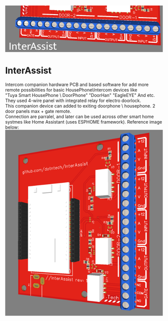 ![InterAssist](https://github.com/dotntech/InterAssist/blob/main/header.png)
# InterAssist
Intercom companion hardware PCB and based software for add more remote possibilities for basic HousePhone\Intercom devices like  
"Tuya Smart HousePhone \ DoorPhone" "DoorHan" "EagleEYE" And etc.  
They used 4-wire panel with integrated relay for electro doorlock.  
This companion device can added to exiting doorphone \ housephone. 2 door panels max + gate remote.  
Connection are parralel, and later can be used across other smart home systmes like Home Assistant (uses ESPHOME framework).
Reference image below:
![InterAssist](https://github.com/dotntech/InterAssist/blob/main/Screenshot_6.png)

